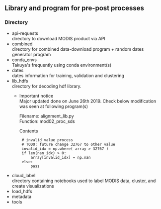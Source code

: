 ## Library and program for pre-post processes

### Directory
- api-requests  
  directory to download MODIS product via API          
- combined  
  directory for combined data-download program + random dates generator program
- conda_envs    
  Takuya's frequently using conda environment(s)  
- dates  
  dates information for training, validation and clustering 
- lib_hdfs  
  directory for decoding hdf library.
  * Important notice  
    Major updated done on June 26th 2019. Check below modification was seen at following program(s)  
      
    Filename: alignment_lib.py  
    Function: mod02_proc_sds  

    Contents  
    ```
     # invalid value process
     # TODO: future change 32767 to other value
     invalid_idx = np.where( array > 32767 )
     if len(nan_idx) > 0:
         array[invalid_idx] = np.nan
     else:
         pass
    ``` 
- cloud_label <br /> directory containing notebooks used to label MODIS data, cluster, and create visualizations
- load_hdfs  
- metadata
- tools
